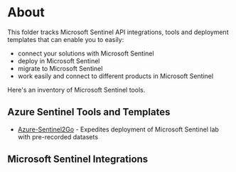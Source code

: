 # About
This folder tracks Microsoft Sentinel API integrations, tools and deployment templates that can enable you to easily:
* connect your solutions with Microsoft Sentinel 
* deploy in Microsoft Sentinel
* migrate to Microsoft Sentinel 
* work easily and connect to different products in Microsoft Sentinel

Here's an inventory of Microsoft Sentinel tools. 

## Azure Sentinel Tools and Templates
* [Azure-Sentinel2Go](https://github.com/OTRF/Azure-Sentinel2Go) - Expedites deployment of Microsoft Sentinel lab with pre-recorded datasets

## Microsoft Sentinel Integrations

